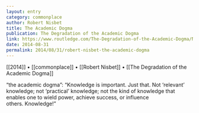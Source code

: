 ```yaml
---
layout: entry
category: commonplace
author: Robert Nisbet
title: The Academic Dogma
publication: The Degradation of the Academic Dogma
link: https://www.routledge.com/The-Degradation-of-the-Academic-Dogma/Nisbet/p/book/9781560009153
date: 2014-08-31
permalink: 2014/08/31/robert-nisbet-the-academic-dogma
---
```


[[2014]] • [[commonplace]] • [[Robert Nisbet]] • [[The Degradation of the Academic Dogma]]

“the academic dogma”: “Knowledge is important. Just that. Not ‘relevant’ knowledge; not ‘practical’ knowledge; not the kind of knowledge that enables one to wield power, achieve success, or influence others. Knowledge!” 